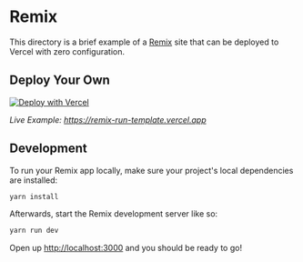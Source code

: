 # Remix

This directory is a brief example of a [Remix](https://remix.run/docs) site that can be deployed to Vercel with zero configuration.

## Deploy Your Own

[![Deploy with Vercel](https://vercel.com/button)](https://vercel.com/new/clone?repository-url=https://github.com/vercel/vercel/tree/main/examples/remix&template=remix)

_Live Example: https://remix-run-template.vercel.app_

## Development

To run your Remix app locally, make sure your project's local dependencies are installed:

```sh
yarn install
```

Afterwards, start the Remix development server like so:

```sh
yarn run dev
```

Open up [http://localhost:3000](http://localhost:3000) and you should be ready to go!
